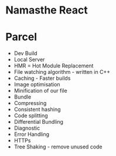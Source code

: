 # Namasthe React

# Parcel
- Dev Build
- Local Server
- HMR = Hot Module Replacement
- File watching algorithm - written in C++
- Caching - Faster builds
- Image optimisation
- Minification of our file
- Bundle 
- Compressing
- Consistent hashing
- Code splitting
- Differential Bundling
- Diagnostic
- Error Handling
- HTTPs
- Tree Shaking - remove unused code 